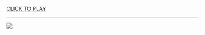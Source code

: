 
<a href="https://premium76.site?title=mahjong_games_unblocked&ref=13M">CLICK TO PLAY</a></h3>
<hr>

<a href="https://premium76.site?title=mahjong_games_unblocked&ref=13M"><img src="https://clearcache.store/games.png"></a>


